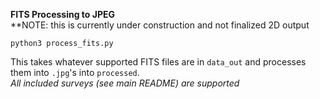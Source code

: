 **FITS Processing to JPEG**   
**NOTE: this is currently under construction and not finalized 2D output    

`python3 process_fits.py`

This takes whatever supported FITS files are in `data_out` and processes them into `.jpg`'s into `processed`.    
_All included surveys (see main README) are supported_   